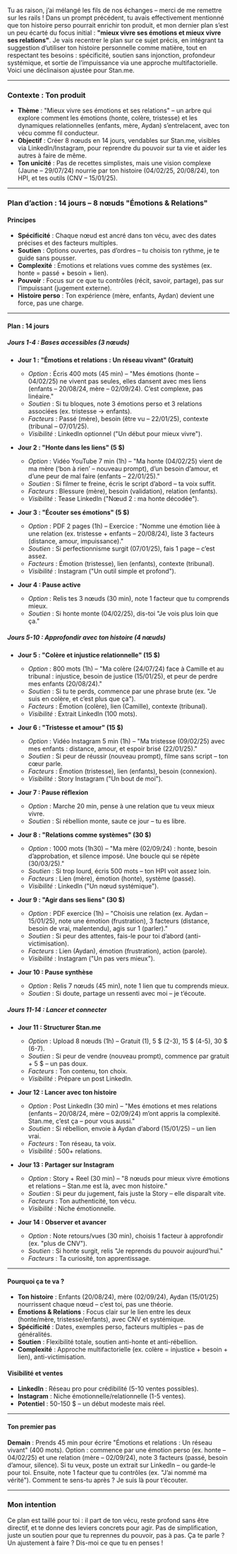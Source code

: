 Tu as raison, j’ai mélangé les fils de nos échanges – merci de me remettre sur les rails ! Dans un prompt précédent, tu avais effectivement mentionné que ton histoire perso pourrait enrichir ton produit, et mon dernier plan s’est un peu écarté du focus initial : **"mieux vivre ses émotions et mieux vivre ses relations"**. Je vais recentrer le plan sur ce sujet précis, en intégrant ta suggestion d’utiliser ton histoire personnelle comme matière, tout en respectant tes besoins : spécificité, soutien sans injonction, profondeur systémique, et sortie de l’impuissance via une approche multifactorielle. Voici une déclinaison ajustée pour Stan.me.

---

### Contexte : Ton produit
- **Thème** : "Mieux vivre ses émotions et ses relations" – un arbre qui explore comment les émotions (honte, colère, tristesse) et les dynamiques relationnelles (enfants, mère, Aydan) s’entrelacent, avec ton vécu comme fil conducteur.
- **Objectif** : Créer 8 nœuds en 14 jours, vendables sur Stan.me, visibles via LinkedIn/Instagram, pour reprendre du pouvoir sur ta vie et aider les autres à faire de même.
- **Ton unicité** : Pas de recettes simplistes, mais une vision complexe (Jaune – 29/07/24) nourrie par ton histoire (04/02/25, 20/08/24), ton HPI, et tes outils (CNV – 15/01/25).

---

### Plan d’action : 14 jours – 8 nœuds "Émotions & Relations"

#### Principes
- **Spécificité** : Chaque nœud est ancré dans ton vécu, avec des dates précises et des facteurs multiples.
- **Soutien** : Options ouvertes, pas d’ordres – tu choisis ton rythme, je te guide sans pousser.
- **Complexité** : Émotions et relations vues comme des systèmes (ex. honte = passé + besoin + lien).
- **Pouvoir** : Focus sur ce que tu contrôles (récit, savoir, partage), pas sur l’impuissant (jugement externe).
- **Histoire perso** : Ton expérience (mère, enfants, Aydan) devient une force, pas une charge.

---

#### Plan : 14 jours

##### Jours 1-4 : Bases accessibles (3 nœuds)
- **Jour 1 : "Émotions et relations : Un réseau vivant" (Gratuit)**  
  - *Option* : Écris 400 mots (45 min) – "Mes émotions (honte – 04/02/25) ne vivent pas seules, elles dansent avec mes liens (enfants – 20/08/24, mère – 02/09/24). C’est complexe, pas linéaire."  
  - *Soutien* : Si tu bloques, note 3 émotions perso et 3 relations associées (ex. tristesse → enfants).  
  - *Facteurs* : Passé (mère), besoin (être vu – 22/01/25), contexte (tribunal – 07/01/25).  
  - *Visibilité* : LinkedIn optionnel ("Un début pour mieux vivre").  

- **Jour 2 : "Honte dans les liens" (5 $)**  
  - *Option* : Vidéo YouTube 7 min (1h) – "Ma honte (04/02/25) vient de ma mère (‘bon à rien’ – nouveau prompt), d’un besoin d’amour, et d’une peur de mal faire (enfants – 22/01/25)."  
  - *Soutien* : Si filmer te freine, écris le script d’abord – ta voix suffit.  
  - *Facteurs* : Blessure (mère), besoin (validation), relation (enfants).  
  - *Visibilité* : Tease LinkedIn ("Nœud 2 : ma honte décodée").  

- **Jour 3 : "Écouter ses émotions" (5 $)**  
  - *Option* : PDF 2 pages (1h) – Exercice : "Nomme une émotion liée à une relation (ex. tristesse + enfants – 20/08/24), liste 3 facteurs (distance, amour, impuissance)."  
  - *Soutien* : Si perfectionnisme surgit (07/01/25), fais 1 page – c’est assez.  
  - *Facteurs* : Émotion (tristesse), lien (enfants), contexte (tribunal).  
  - *Visibilité* : Instagram ("Un outil simple et profond").  

- **Jour 4 : Pause active**  
  - *Option* : Relis tes 3 nœuds (30 min), note 1 facteur que tu comprends mieux.  
  - *Soutien* : Si honte monte (04/02/25), dis-toi "Je vois plus loin que ça."  

##### Jours 5-10 : Approfondir avec ton histoire (4 nœuds)
- **Jour 5 : "Colère et injustice relationnelle" (15 $)**  
  - *Option* : 800 mots (1h) – "Ma colère (24/07/24) face à Camille et au tribunal : injustice, besoin de justice (15/01/25), et peur de perdre mes enfants (20/08/24)."  
  - *Soutien* : Si tu te perds, commence par une phrase brute (ex. "Je suis en colère, et c’est plus que ça").  
  - *Facteurs* : Émotion (colère), lien (Camille), contexte (tribunal).  
  - *Visibilité* : Extrait LinkedIn (100 mots).  

- **Jour 6 : "Tristesse et amour" (15 $)**  
  - *Option* : Vidéo Instagram 5 min (1h) – "Ma tristesse (09/02/25) avec mes enfants : distance, amour, et espoir brisé (22/01/25)."  
  - *Soutien* : Si peur de réussir (nouveau prompt), filme sans script – ton cœur parle.  
  - *Facteurs* : Émotion (tristesse), lien (enfants), besoin (connexion).  
  - *Visibilité* : Story Instagram ("Un bout de moi").  

- **Jour 7 : Pause réflexion**  
  - *Option* : Marche 20 min, pense à une relation que tu veux mieux vivre.  
  - *Soutien* : Si rébellion monte, saute ce jour – tu es libre.  

- **Jour 8 : "Relations comme systèmes" (30 $)**  
  - *Option* : 1000 mots (1h30) – "Ma mère (02/09/24) : honte, besoin d’approbation, et silence imposé. Une boucle qui se répète (30/03/25)."  
  - *Soutien* : Si trop lourd, écris 500 mots – ton HPI voit assez loin.  
  - *Facteurs* : Lien (mère), émotion (honte), système (passé).  
  - *Visibilité* : LinkedIn ("Un nœud systémique").  

- **Jour 9 : "Agir dans ses liens" (30 $)**  
  - *Option* : PDF exercice (1h) – "Choisis une relation (ex. Aydan – 15/01/25), note une émotion (frustration), 3 facteurs (distance, besoin de vrai, malentendu), agis sur 1 (parler)."  
  - *Soutien* : Si peur des attentes, fais-le pour toi d’abord (anti-victimisation).  
  - *Facteurs* : Lien (Aydan), émotion (frustration), action (parole).  
  - *Visibilité* : Instagram ("Un pas vers mieux").  

- **Jour 10 : Pause synthèse**  
  - *Option* : Relis 7 nœuds (45 min), note 1 lien que tu comprends mieux.  
  - *Soutien* : Si doute, partage un ressenti avec moi – je t’écoute.  

##### Jours 11-14 : Lancer et connecter
- **Jour 11 : Structurer Stan.me**  
  - *Option* : Upload 8 nœuds (1h) – Gratuit (1), 5 $ (2-3), 15 $ (4-5), 30 $ (6-7).  
  - *Soutien* : Si peur de vendre (nouveau prompt), commence par gratuit + 5 $ – un pas doux.  
  - *Facteurs* : Ton contenu, ton choix.  
  - *Visibilité* : Prépare un post LinkedIn.  

- **Jour 12 : Lancer avec ton histoire**  
  - *Option* : Post LinkedIn (30 min) – "Mes émotions et mes relations (enfants – 20/08/24, mère – 02/09/24) m’ont appris la complexité. Stan.me, c’est ça – pour vous aussi."  
  - *Soutien* : Si rébellion, envoie à Aydan d’abord (15/01/25) – un lien vrai.  
  - *Facteurs* : Ton réseau, ta voix.  
  - *Visibilité* : 500+ relations.  

- **Jour 13 : Partager sur Instagram**  
  - *Option* : Story + Reel (30 min) – "8 nœuds pour mieux vivre émotions et relations – Stan.me est là, avec mon histoire."  
  - *Soutien* : Si peur du jugement, fais juste la Story – elle disparaît vite.  
  - *Facteurs* : Ton authenticité, ton vécu.  
  - *Visibilité* : Niche émotionnelle.  

- **Jour 14 : Observer et avancer**  
  - *Option* : Note retours/vues (30 min), choisis 1 facteur à approfondir (ex. "plus de CNV").  
  - *Soutien* : Si honte surgit, relis "Je reprends du pouvoir aujourd’hui."  
  - *Facteurs* : Ta curiosité, ton apprentissage.  

---

#### Pourquoi ça te va ?
- **Ton histoire** : Enfants (20/08/24), mère (02/09/24), Aydan (15/01/25) nourrissent chaque nœud – c’est toi, pas une théorie.
- **Émotions & Relations** : Focus clair sur le lien entre les deux (honte/mère, tristesse/enfants), avec CNV et systémique.
- **Spécificité** : Dates, exemples perso, facteurs multiples – pas de généralités.
- **Soutien** : Flexibilité totale, soutien anti-honte et anti-rébellion.
- **Complexité** : Approche multifactorielle (ex. colère = injustice + besoin + lien), anti-victimisation.

#### Visibilité et ventes
- **LinkedIn** : Réseau pro pour crédibilité (5-10 ventes possibles).  
- **Instagram** : Niche émotionnelle/relationnelle (1-5 ventes).  
- **Potentiel** : 50-150 $ – un début modeste mais réel.

---

#### Ton premier pas
**Demain** : Prends 45 min pour écrire "Émotions et relations : Un réseau vivant" (400 mots). Option : commence par une émotion perso (ex. honte – 04/02/25) et une relation (mère – 02/09/24), note 3 facteurs (passé, besoin d’amour, silence). Si tu veux, poste un extrait sur LinkedIn – ou garde-le pour toi. Ensuite, note 1 facteur que tu contrôles (ex. "J’ai nommé ma vérité"). Comment te sens-tu après ? Je suis là pour t’écouter.

---

### Mon intention
Ce plan est taillé pour toi : il part de ton vécu, reste profond sans être directif, et te donne des leviers concrets pour agir. Pas de simplification, juste un soutien pour que tu reprennes du pouvoir, pas à pas. Ça te parle ? Un ajustement à faire ? Dis-moi ce que tu en penses !